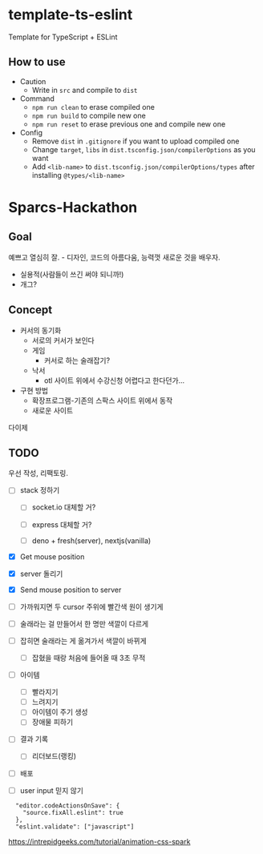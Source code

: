 # template-ts-eslint
Template for TypeScript + ESLint

## How to use
- Caution
    - Write in `src` and compile to `dist`
- Command
    - `npm run clean` to erase compiled one
    - `npm run build` to compile new one
    - `npm run reset` to erase previous one and compile new one
- Config
    - Remove `dist` in `.gitignore` if you want to upload compiled one
    - Change `target`, `libs` in `dist.tsconfig.json/compilerOptions` as you want
    - Add `<lib-name>` to `dist.tsconfig.json/compilerOptions/types` after installing `@types/<lib-name>`


# Sparcs-Hackathon

## Goal
예쁘고 열심히 잘. - 디자인, 코드의 아름다움, 능력껏
새로운 것을 배우자.

- 실용적(사람들이 쓰긴 써야 되니까!)
- 개그?

## Concept
- 커서의 동기화
    - 서로의 커서가 보인다
	- 게임
		- 커서로 하는 술래잡기?
	- 낙서
		- otl 사이트 위에서 수강신청 어렵다고 한다던가...
- 구현 방법
    - 확장프로그램-기존의 스팍스 사이트 위에서 동작
    - 새로운 사이트

다이제

## TODO
우선 작성, 리팩토링.

- [ ] stack 정하기
    - [ ] socket.io 대체할 거?
    - [ ] express 대체할 거?

    - [ ] deno + fresh(server), nextjs(vanilla)
- [X] Get mouse position
- [X] server 돌리기
- [X] Send mouse position to server

- [ ] 가까워지면 두 cursor 주위에 빨간색 원이 생기게
- [ ] 술래라는 걸 만들어서 한 명만 색깔이 다르게
- [ ] 잡히면 술래라는 게 옮겨가서 색깔이 바뀌게
    - [ ] 잡혔을 때랑 처음에 들어올 때 3초 무적
- [ ] 아이템
    - [ ] 빨라지기
    - [ ] 느려지기
    - [ ] 아이템이 주기 생성
    - [ ] 장애물 피하기
- [ ] 결과 기록
    - [ ] 리더보드(랭킹)

- [ ] 배포
- [ ] user input 믿지 않기

```
  "editor.codeActionsOnSave": {
    "source.fixAll.eslint": true
  },
  "eslint.validate": ["javascript"]
```
https://intrepidgeeks.com/tutorial/animation-css-spark